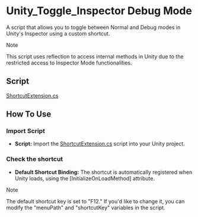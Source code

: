 # Unity_Toggle_Inspector Debug Mode
A script that allows you to toggle between Normal and Debug modes in Unity's Inspector using a custom shortcut.
> [!NOTE]
This script uses reflection to access internal methods in Unity due to the restricted access to Inspector Mode functionalities.

## Script
[ShortcutExtension.cs](ShortcutExtension.cs)

## How To Use
### Import Script
- **Script:**  Import the [ShortcutExtension.cs](ShortcutExtension.cs) script into your Unity project.
### Check the shortcut
- **Default Shortcut Binding:** The shortcut is automatically registered when Unity loads, using the [InitializeOnLoadMethod] attribute.
> [!NOTE]
The default shortcut key is set to "F12." If you'd like to change it, you can modify the "menuPath" and "shortcutKey" variables in the script.
